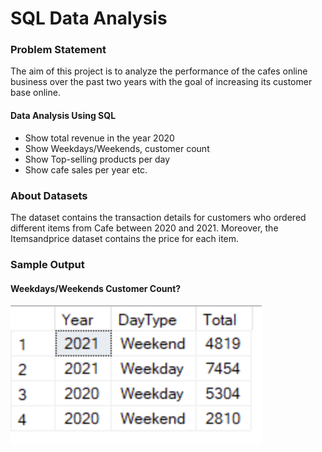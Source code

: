 # SQL Data Analysis

### Problem Statement
The aim of this project is to analyze the performance of the cafes online business over the past two years with the goal of increasing its customer base online. 
#### Data Analysis Using SQL 
* Show total revenue in the year 2020
* Show Weekdays/Weekends, customer count
* Show Top-selling products per day
* Show cafe sales per year etc.

### About Datasets
The dataset contains the transaction details for customers who ordered different items from Cafe between 2020 and 2021. Moreover, the Itemsandprice dataset contains the price for each item.

### Sample Output
#### Weekdays/Weekends Customer Count?

  ![ss](output.png)
  
